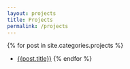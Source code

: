 ```yaml
---
layout: projects
title: Projects
permalink: /projects
---
```


{% for post in site.categories.projects %}
   -  [{{post.title}}]({{post.url}})
{% endfor %}